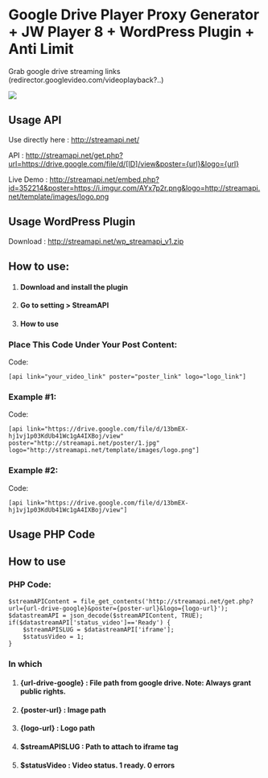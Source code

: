 # Google Drive Player Proxy Generator + JW Player 8 + WordPress Plugin + Anti Limit
Grab google drive streaming links (redirector.googlevideo.com/videoplayback?..)

![](https://i.imgur.com/pkAyfgr.png)

## Usage API

Use directly here : <a href="http://streamapi.net/" rel="dofollow">http://streamapi.net/

API : http://streamapi.net/get.php?url=https://drive.google.com/file/d/[ID]/view&poster={url}&logo={url}

Live Demo : http://streamapi.net/embed.php?id=352214&poster=https://i.imgur.com/AYx7p2r.png&logo=http://streamapi.net/template/images/logo.png

## Usage WordPress Plugin

Download : http://streamapi.net/wp_streamapi_v1.zip

## How to use:
 
 1. #### Download and install the plugin
 2. #### Go to setting > StreamAPI
 3. #### How to use
 
### Place This Code Under Your Post Content:
 
Code:

	[api link="your_video_link" poster="poster_link" logo="logo_link"]

### Example #1:
 
Code:

	[api link="https://drive.google.com/file/d/13bmEX-hj1vj1p03KdUb41Wc1gA4IXBoj/view" poster="http://streamapi.net/poster/1.jpg" logo="http://streamapi.net/template/images/logo.png"]

### Example #2:
 
Code:

	[api link="https://drive.google.com/file/d/13bmEX-hj1vj1p03KdUb41Wc1gA4IXBoj/view"]

## Usage PHP Code
## How to use

### PHP Code:

	$streamAPIContent = file_get_contents('http://streamapi.net/get.php?url={url-drive-google}&poster={poster-url}&logo={logo-url}');
	$datastreamAPI = json_decode($streamAPIContent, TRUE);
	if($datastreamAPI['status_video']=='Ready') {
		$streamAPISLUG = $datastreamAPI['iframe'];
		$statusVideo = 1;
	}
	

### In which
1. #### {url-drive-google} : File path from google drive. Note: Always grant public rights.
2. #### {poster-url} : Image path
3. #### {logo-url} : Logo path
4. #### $streamAPISLUG : Path to attach to iframe tag
5. #### $statusVideo : Video status. 1 ready. 0 errors
